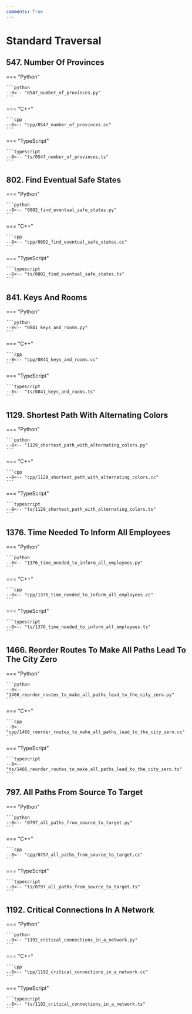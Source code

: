 ```yaml
---
comments: True
---
```


# Standard Traversal

## 547. Number Of Provinces

=== "Python"

    ```python
    --8<-- "0547_number_of_provinces.py"
    ```

=== "C++"

    ```cpp
    --8<-- "cpp/0547_number_of_provinces.cc"
    ```

=== "TypeScript"

    ```typescript
    --8<-- "ts/0547_number_of_provinces.ts"
    ```

## 802. Find Eventual Safe States

=== "Python"

    ```python
    --8<-- "0802_find_eventual_safe_states.py"
    ```

=== "C++"

    ```cpp
    --8<-- "cpp/0802_find_eventual_safe_states.cc"
    ```

=== "TypeScript"

    ```typescript
    --8<-- "ts/0802_find_eventual_safe_states.ts"
    ```

## 841. Keys And Rooms

=== "Python"

    ```python
    --8<-- "0841_keys_and_rooms.py"
    ```

=== "C++"

    ```cpp
    --8<-- "cpp/0841_keys_and_rooms.cc"
    ```

=== "TypeScript"

    ```typescript
    --8<-- "ts/0841_keys_and_rooms.ts"
    ```

## 1129. Shortest Path With Alternating Colors

=== "Python"

    ```python
    --8<-- "1129_shortest_path_with_alternating_colors.py"
    ```

=== "C++"

    ```cpp
    --8<-- "cpp/1129_shortest_path_with_alternating_colors.cc"
    ```

=== "TypeScript"

    ```typescript
    --8<-- "ts/1129_shortest_path_with_alternating_colors.ts"
    ```

## 1376. Time Needed To Inform All Employees

=== "Python"

    ```python
    --8<-- "1376_time_needed_to_inform_all_employees.py"
    ```

=== "C++"

    ```cpp
    --8<-- "cpp/1376_time_needed_to_inform_all_employees.cc"
    ```

=== "TypeScript"

    ```typescript
    --8<-- "ts/1376_time_needed_to_inform_all_employees.ts"
    ```

## 1466. Reorder Routes To Make All Paths Lead To The City Zero

=== "Python"

    ```python
    --8<-- "1466_reorder_routes_to_make_all_paths_lead_to_the_city_zero.py"
    ```

=== "C++"

    ```cpp
    --8<-- "cpp/1466_reorder_routes_to_make_all_paths_lead_to_the_city_zero.cc"
    ```

=== "TypeScript"

    ```typescript
    --8<-- "ts/1466_reorder_routes_to_make_all_paths_lead_to_the_city_zero.ts"
    ```

## 797. All Paths From Source To Target

=== "Python"

    ```python
    --8<-- "0797_all_paths_from_source_to_target.py"
    ```

=== "C++"

    ```cpp
    --8<-- "cpp/0797_all_paths_from_source_to_target.cc"
    ```

=== "TypeScript"

    ```typescript
    --8<-- "ts/0797_all_paths_from_source_to_target.ts"
    ```

## 1192. Critical Connections In A Network

=== "Python"

    ```python
    --8<-- "1192_critical_connections_in_a_network.py"
    ```

=== "C++"

    ```cpp
    --8<-- "cpp/1192_critical_connections_in_a_network.cc"
    ```

=== "TypeScript"

    ```typescript
    --8<-- "ts/1192_critical_connections_in_a_network.ts"
    ```
